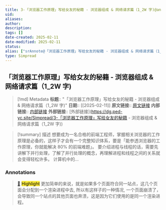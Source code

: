 ```yaml
---
title: 3-「浏览器工作原理」写给女友的秘籍 - 浏览器组成 & 网络请求篇（1_2W 字)@annote
uid: 
aliases: 
author: 
description: 
tags: []
date-created: 2025-02-11
date-modified: 2025-02-11
status: 
alias: ["srAnnote@「浏览器工作原理」写给女友的秘籍 - 浏览器组成 & 网络请求篇（1_2W 字)"]
type: Simpread
---
```


## 「浏览器工作原理」写给女友的秘籍 - 浏览器组成 & 网络请求篇（1_2W 字)

> [!md] Metadata
> **标题**:: "「浏览器工作原理」写给女友的秘籍 - 浏览器组成 & 网络请求篇（1_2W 字)"
> **日期**:: [[2025-02-11]]
> **原文链接**:: [原文链接](https://juejin.cn/post/6846687590540640263)
> **内部链接**:: [内部链接](http://localhost:7026/reading/3)
> **外部链接**:: [外部链接](https://dg.ped-yc.site/Simpread/3-「浏览器工作原理」写给女友的秘籍 - 浏览器组成 & 网络请求篇（1_2W 字))

> [!summary] 描述
> 想要成为一名合格的前端工程师，掌握相关浏览器的工作原理是必备的，这样子才会有一个完整知识体系，要是「能参透浏览器的工作原理，你就能解决 80% 的前端难题」。 要介绍进程与线程的话，需要先讲解下并行处理，了解了并行处理的概念，再理解进程和线程之间的关系就会变得轻松许多。 计算机中的…

### Annotations

> [📌](<http://localhost:7026/reading/3#id=1739238600624>) <mark style="background-color: #ffeb3b">Highlight</mark>
> 更加简单的来说，就是如果多个页面符合同一站点，这几个页面会分配到一个渲染进程中去, 所以有这样子的一种情况, 一个页面崩溃了，会导致同一个站点的其他页面也奔溃，这是因为它们使用的是同一个渲染进程。
